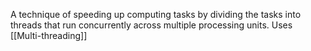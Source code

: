 A technique of speeding up computing tasks by dividing the tasks into threads that run concurrently across multiple processing units. Uses [[Multi-threading]]